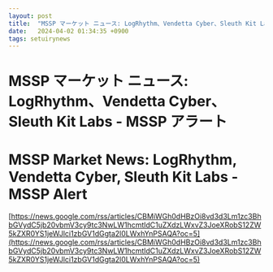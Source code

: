 ```yaml
---
layout: post
title:  "MSSP マーケット ニュース: LogRhythm、Vendetta Cyber​​、Sleuth Kit Labs - MSSP アラート"
date:   2024-04-02 01:34:35 +0900
tags: setuirynews 
---
```


# MSSP マーケット ニュース: LogRhythm、Vendetta Cyber​​、Sleuth Kit Labs - MSSP アラート



# MSSP Market News: LogRhythm, Vendetta Cyber, Sleuth Kit Labs - MSSP Alert

[https://news.google.com/rss/articles/CBMiWGh0dHBzOi8vd3d3Lm1zc3BhbGVydC5jb20vbmV3cy9tc3NwLW1hcmtldC1uZXdzLWxvZ3JoeXRobS12ZW5kZXR0YS1jeWJlci1zbGV1dGgta2l0LWxhYnPSAQA?oc=5](https://news.google.com/rss/articles/CBMiWGh0dHBzOi8vd3d3Lm1zc3BhbGVydC5jb20vbmV3cy9tc3NwLW1hcmtldC1uZXdzLWxvZ3JoeXRobS12ZW5kZXR0YS1jeWJlci1zbGV1dGgta2l0LWxhYnPSAQA?oc=5)

